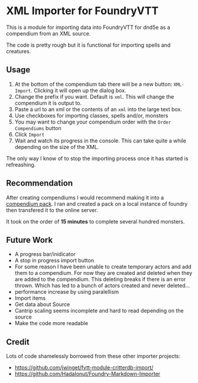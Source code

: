 # XML Importer for FoundryVTT

This is a module for importing data into FoundryVTT for dnd5e as a compendium from an XML source.

The code is pretty rough but it is functional for importing spells and creatures.

## Usage

1. At the bottom of the compendium tab there will be a new button: `XML-Import`. Clicking it will open up the dialog box.
2. Change the prefix if you want. Default is `xml`. This will change the compendium it is output to.
3. Paste a url to an xml or the contents of an `xml` into the large text box.
4. Use checkboxes for importing classes, spells and/or, monsters
5. You may want to change your compendium order with the `Order Compendiums` button
5. Click `Import`
6. Wait and watch its progress in the console. This can take quite a while depending on the size of the XML.

The only way I know of to stop the importing process once it has started is refreashing.

## Recommendation

After creating compendiums I would recommend making it into a [compendium pack](https://foundryvtt.com/article/compendium/). I ran and created a pack on a local instance of foundry then transfered it to the online server.

It took on the order of **15 minutes** to complete several hundred monsters.

## Future Work

* A progress bar/inidicator
* A stop in progress import button
* For some reason I have been unable to create temporary actors and add them to a compendium. For now they are created and deleted when they are added to the compendium. This deleting breaks if there is an error thrown. Which has led to a bunch of actors created and never deleted...
* performance increase by using paralellism
* Import items
* Get data about Source
* Cantrip scaling seems incomplete and hard to read depending on the source
* Make the code more readable

## Credit

Lots of code shamelessly borrowed from these other importer projects:

* https://github.com/jwinget/fvtt-module-critterdb-import/
* https://github.com/HadaIonut/Foundry-Markdown-Importer
